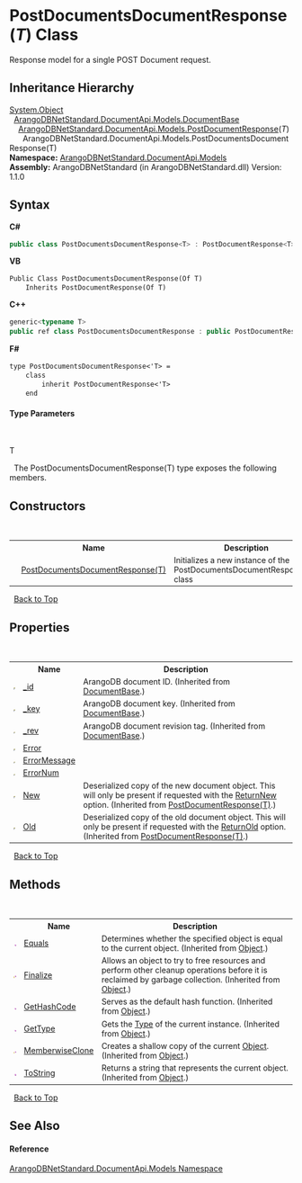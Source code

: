# PostDocumentsDocumentResponse(*T*) Class
 

Response model for a single POST Document request.


## Inheritance Hierarchy
<a href="https://docs.microsoft.com/dotnet/api/system.object" target="_blank" rel="noopener noreferrer">System.Object</a><br />&nbsp;&nbsp;<a href="a5eaa0e0-20e6-6527-df46-e76faa3ec20a">ArangoDBNetStandard.DocumentApi.Models.DocumentBase</a><br />&nbsp;&nbsp;&nbsp;&nbsp;<a href="dc495571-5b0b-31ca-ccf9-e0c1d4addb80">ArangoDBNetStandard.DocumentApi.Models.PostDocumentResponse</a>(*T*)<br />&nbsp;&nbsp;&nbsp;&nbsp;&nbsp;&nbsp;ArangoDBNetStandard.DocumentApi.Models.PostDocumentsDocumentResponse(T)<br />
**Namespace:**&nbsp;<a href="81a73561-cfc6-64b8-9923-29f0333f4867">ArangoDBNetStandard.DocumentApi.Models</a><br />**Assembly:**&nbsp;ArangoDBNetStandard (in ArangoDBNetStandard.dll) Version: 1.1.0

## Syntax

**C#**<br />
``` C#
public class PostDocumentsDocumentResponse<T> : PostDocumentResponse<T>

```

**VB**<br />
``` VB
Public Class PostDocumentsDocumentResponse(Of T)
	Inherits PostDocumentResponse(Of T)
```

**C++**<br />
``` C++
generic<typename T>
public ref class PostDocumentsDocumentResponse : public PostDocumentResponse<T>
```

**F#**<br />
``` F#
type PostDocumentsDocumentResponse<'T> =  
    class
        inherit PostDocumentResponse<'T>
    end
```


#### Type Parameters
&nbsp;<dl><dt>T</dt><dd /></dl>&nbsp;
The PostDocumentsDocumentResponse(T) type exposes the following members.


## Constructors
&nbsp;<table><tr><th></th><th>Name</th><th>Description</th></tr><tr><td>![Public method](media/pubmethod.gif "Public method")</td><td><a href="4c05c4fd-be58-3dd6-9373-e80bad243b7e">PostDocumentsDocumentResponse(T)</a></td><td>
Initializes a new instance of the PostDocumentsDocumentResponse(T) class</td></tr></table>&nbsp;
<a href="#postdocumentsdocumentresponse(*t*)-class">Back to Top</a>

## Properties
&nbsp;<table><tr><th></th><th>Name</th><th>Description</th></tr><tr><td>![Public property](media/pubproperty.gif "Public property")</td><td><a href="a0476557-4a19-0eae-f9e6-bf05599ad283">_id</a></td><td>
ArangoDB document ID.
 (Inherited from <a href="a5eaa0e0-20e6-6527-df46-e76faa3ec20a">DocumentBase</a>.)</td></tr><tr><td>![Public property](media/pubproperty.gif "Public property")</td><td><a href="12b077b9-8dd6-3303-069d-e132c7a8c710">_key</a></td><td>
ArangoDB document key.
 (Inherited from <a href="a5eaa0e0-20e6-6527-df46-e76faa3ec20a">DocumentBase</a>.)</td></tr><tr><td>![Public property](media/pubproperty.gif "Public property")</td><td><a href="94e9ac20-6fa8-2d8d-8804-795d19fe03ec">_rev</a></td><td>
ArangoDB document revision tag.
 (Inherited from <a href="a5eaa0e0-20e6-6527-df46-e76faa3ec20a">DocumentBase</a>.)</td></tr><tr><td>![Public property](media/pubproperty.gif "Public property")</td><td><a href="f7063f15-2844-68db-b275-ad0b596fa507">Error</a></td><td /></tr><tr><td>![Public property](media/pubproperty.gif "Public property")</td><td><a href="61924189-6582-6ca8-e0f0-7d5f4ffad8ce">ErrorMessage</a></td><td /></tr><tr><td>![Public property](media/pubproperty.gif "Public property")</td><td><a href="eb2e88ae-7a3b-5b85-80d8-a1bebcec35e8">ErrorNum</a></td><td /></tr><tr><td>![Public property](media/pubproperty.gif "Public property")</td><td><a href="bc67f61c-db50-7902-969f-2bb2984f5050">New</a></td><td>
Deserialized copy of the new document object. This will only be present if requested with the <a href="b15da2b2-ae3c-0fe6-7e7b-f17d6c7080ae">ReturnNew</a> option.
 (Inherited from <a href="dc495571-5b0b-31ca-ccf9-e0c1d4addb80">PostDocumentResponse(T)</a>.)</td></tr><tr><td>![Public property](media/pubproperty.gif "Public property")</td><td><a href="fc184018-44ee-6e39-31db-62eff606ebb0">Old</a></td><td>
Deserialized copy of the old document object. This will only be present if requested with the <a href="0efbcbe9-dc3f-2426-d9ca-8702cdd504db">ReturnOld</a> option.
 (Inherited from <a href="dc495571-5b0b-31ca-ccf9-e0c1d4addb80">PostDocumentResponse(T)</a>.)</td></tr></table>&nbsp;
<a href="#postdocumentsdocumentresponse(*t*)-class">Back to Top</a>

## Methods
&nbsp;<table><tr><th></th><th>Name</th><th>Description</th></tr><tr><td>![Public method](media/pubmethod.gif "Public method")</td><td><a href="https://docs.microsoft.com/dotnet/api/system.object.equals#system-object-equals(system-object)" target="_blank" rel="noopener noreferrer">Equals</a></td><td>
Determines whether the specified object is equal to the current object.
 (Inherited from <a href="https://docs.microsoft.com/dotnet/api/system.object" target="_blank" rel="noopener noreferrer">Object</a>.)</td></tr><tr><td>![Protected method](media/protmethod.gif "Protected method")</td><td><a href="https://docs.microsoft.com/dotnet/api/system.object.finalize#system-object-finalize" target="_blank" rel="noopener noreferrer">Finalize</a></td><td>
Allows an object to try to free resources and perform other cleanup operations before it is reclaimed by garbage collection.
 (Inherited from <a href="https://docs.microsoft.com/dotnet/api/system.object" target="_blank" rel="noopener noreferrer">Object</a>.)</td></tr><tr><td>![Public method](media/pubmethod.gif "Public method")</td><td><a href="https://docs.microsoft.com/dotnet/api/system.object.gethashcode#system-object-gethashcode" target="_blank" rel="noopener noreferrer">GetHashCode</a></td><td>
Serves as the default hash function.
 (Inherited from <a href="https://docs.microsoft.com/dotnet/api/system.object" target="_blank" rel="noopener noreferrer">Object</a>.)</td></tr><tr><td>![Public method](media/pubmethod.gif "Public method")</td><td><a href="https://docs.microsoft.com/dotnet/api/system.object.gettype#system-object-gettype" target="_blank" rel="noopener noreferrer">GetType</a></td><td>
Gets the <a href="https://docs.microsoft.com/dotnet/api/system.type" target="_blank" rel="noopener noreferrer">Type</a> of the current instance.
 (Inherited from <a href="https://docs.microsoft.com/dotnet/api/system.object" target="_blank" rel="noopener noreferrer">Object</a>.)</td></tr><tr><td>![Protected method](media/protmethod.gif "Protected method")</td><td><a href="https://docs.microsoft.com/dotnet/api/system.object.memberwiseclone#system-object-memberwiseclone" target="_blank" rel="noopener noreferrer">MemberwiseClone</a></td><td>
Creates a shallow copy of the current <a href="https://docs.microsoft.com/dotnet/api/system.object" target="_blank" rel="noopener noreferrer">Object</a>.
 (Inherited from <a href="https://docs.microsoft.com/dotnet/api/system.object" target="_blank" rel="noopener noreferrer">Object</a>.)</td></tr><tr><td>![Public method](media/pubmethod.gif "Public method")</td><td><a href="https://docs.microsoft.com/dotnet/api/system.object.tostring#system-object-tostring" target="_blank" rel="noopener noreferrer">ToString</a></td><td>
Returns a string that represents the current object.
 (Inherited from <a href="https://docs.microsoft.com/dotnet/api/system.object" target="_blank" rel="noopener noreferrer">Object</a>.)</td></tr></table>&nbsp;
<a href="#postdocumentsdocumentresponse(*t*)-class">Back to Top</a>

## See Also


#### Reference
<a href="81a73561-cfc6-64b8-9923-29f0333f4867">ArangoDBNetStandard.DocumentApi.Models Namespace</a><br />
